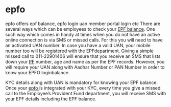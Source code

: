 # epfo
epfo offers epf balance, epfo login uan member portal login etc
There are several ways which can be employees to check your <a href="http://rjweath.org/epfo/" target="_blank">EPF balance</a>. One such way which comes in handy at times when you do not have an active online connection is via SMS or missed calls. For this you will need to have an activated UAN number. In case you have a valid UAN, your mobile number too will be registered with the EPFdepartment. Giving a simple missed call to 011-22901406 will ensure that you receive an SMS that lists down your <a href="http://www.epfindia.com/site_en/KYEPFB.php" target="_blank">PF</a> number, age and name as per the EPF records. However, you will require your UAN along with Aadhar Number or PAN Number in order to know your EPFO loginbalance.

KYC details along with UAN is mandatory for knowing your EPF balance. Once your <a href="https://sarkariplex.com/?s=epfo">epfo </a>is integrated with your KYC, every time you give a missed call to the Employee’s Provident Fund department, you will receive SMS with your EPF details including the EPF balance.
